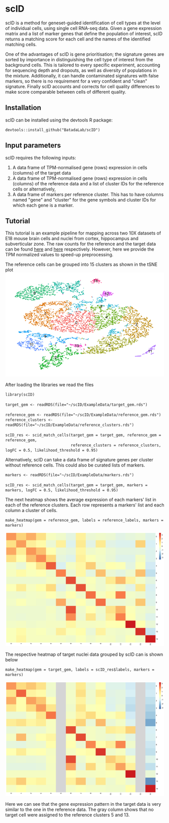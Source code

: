 # scID

scID is a method for geneset-guided identification of cell types at the level of individual cells, using single cell RNA-seq data.
Given a gene expression matrix and a list of marker genes that define the population of interest, scID returns a matching score for each cell and the names of the identified matching cells.

One of the advantages of scID is gene prioritisation; the signature genes are sorted by importance in distinguishing the cell type of interest from the background cells. 
This is tailored to every specific experiment, accounting for sequencing depth and dropouts, as well as diversity of populations in the mixture. 
Additionally, it can handle contaminated signatures with false markers, so there is no requirement for a very confident and "clean" signature.
Finally scID accounts and corrects for cell quality differences to make score comparable between cells of different quality.

## Installation
scID can be installed using the devtools R package:

```
devtools::install_github("BatadaLab/scID")
```

## Input parameters

scID requires the following inputs:
1. A data frame of TPM-normalised gene (rows) expression in cells (columns) of the target data
2. A data frame of TPM-normalised gene (rows) expression in cells (columns) of the reference data and a list of cluster IDs for the reference cells or alternatively, 
3. A data frame of markers per reference cluster. This has to have columns named "gene" and "cluster" for the gene symbols and cluster IDs for which each gene is a marker.

## Tutorial
This tutorial is an example pipeline for mapping across two 10X datasets of E18 mouse brain cells and nuclei from cortex, hippocampus and subverticular zone. The raw counts for the reference and the target data can be found [here](https://support.10xgenomics.com/single-cell-gene-expression/datasets/2.1.0/neuron_9k) and [here](https://support.10xgenomics.com/single-cell-gene-expression/datasets/2.1.0/nuclei_900) respectively. However, here we provide the TPM normalized values to speed-up preprocessing.

The reference cells can be grouped into 15 clusters as shown in the tSNE plot
![](https://github.com/BatadaLab/scID/blob/master/ExampleData/figures/Reference_tSNE.png)


After loading the libraries we read the files
```
library(scID)

target_gem <- readRDS(file="~/scID/ExampleData/target_gem.rds")

reference_gem <- readRDS(file="~/scID/ExampleData/reference_gem.rds")
reference_clusters <- readRDS(file="~/scID/ExampleData/reference_clusters.rds")

scID_res <- scid_match_cells(target_gem = target_gem, reference_gem = reference_gem, 
                             reference_clusters = reference_clusters, logFC = 0.5, likelihood_threshold = 0.95)
```

Alternatively, scID can take a data frame of signature genes per cluster without reference cells. This could also be curated lists of markers. 
```
markers <- readRDS(file="~/scID/ExampleData/markers.rds")

scID_res <- scid_match_cells(target_gem = target_gem, markers = markers, logFC = 0.5, likelihood_threshold = 0.95)
```

The next heatmap shows the average expression of each markers' list in each of the reference clusters. Each row represents a markers' list and each column a cluster of cells.
```
make_heatmap(gem = reference_gem, labels = reference_labels, markers = markers)
```
![](https://github.com/BatadaLab/scID/blob/master/ExampleData/figures/Reference_heatmap.png)

The respective heatmap of target nuclei data grouped by scID can is shown below
```
make_heatmap(gem = target_gem, labels = scID_res$labels, markers = markers)
```
![](https://github.com/BatadaLab/scID/blob/master/ExampleData/figures/Target_heatmap.png)

Here we can see that the gene expression pattern in the target data is very similar to the one in the reference data. The gray column shows that no target cell were assigned to the reference clusters 5 and 13.




